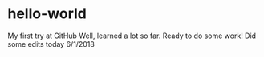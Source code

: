 # hello-world
My first try at GitHub
Well, learned a lot so far. Ready to do some work!
Did some edits today 6/1/2018
